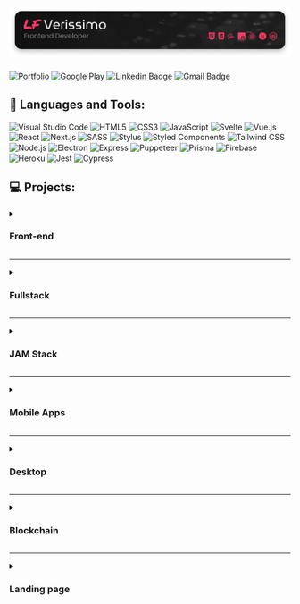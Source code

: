 # [<img alt="Logo LF Verissimo - Front-end Developer" src="./images/banner.png" />](https://lfverissimo.com)

[![Portfolio](https://img.shields.io/badge/-https://lfverissimo.com-2E2D2E?style=for-the-badge&labelColor=FD3A69&label=Portfolio&link=https://lfverissimo.com)](https://lfverissimo.com)
[![Google Play](https://img.shields.io/badge/-LF%20Verissimo-2E2D2E?style=for-the-badge&labelColor=FD3A69&logo=google-play&logoColor=white&link=https://play.google.com/store/apps/developer?id=LF+Verissimo)](https://play.google.com/store/apps/developer?id=LF+Verissimo)
[![Linkedin Badge](https://img.shields.io/badge/-LF%20Verissimo-2E2D2E?style=for-the-badge&labelColor=FD3A69&logo=linkedin&logoColor=white&link=https://www.linkedin.com/in/luiz-fernando-veríssimo-485323164)](https://www.linkedin.com/in/luiz-fernando-veríssimo-485323164)
[![Gmail Badge](https://img.shields.io/badge/-luizfverissimo@gmail.com-2E2D2E?style=for-the-badge&labelColor=FD3A69&logo=gmail&logoColor=white&link=mailto:uizfverissimo@gmail.com)](mailto:luizfverissimo@gmail.com)

## 🔧 Languages and Tools:
<img align="center" alt="Visual Studio Code" src="https://img.shields.io/badge/-VS%20Code-2E2D2E?style=flat&labelColor=FD3A69&logo=visual-studio-code&logoColor=white" /> <img align="center" alt="HTML5" src="https://img.shields.io/badge/-HTML5-2E2D2E?style=flat&labelColor=FD3A69&logo=HTML5&logoColor=white" /> <img align="center" alt="CSS3" src="https://img.shields.io/badge/-CSS3-2E2D2E?style=flat&labelColor=FD3A69&logo=css3&logoColor=white" /> <img align="center" alt="JavaScript" src="https://img.shields.io/badge/-JavaScript-2E2D2E?style=flat&labelColor=FD3A69&logo=javascript&logoColor=white" /> <img align="center" alt="Svelte" src="https://img.shields.io/badge/-Svelte-2E2D2E?style=flat&labelColor=FD3A69&logo=svelte&logoColor=white" /> <img align="center" alt="Vue.js" src="https://img.shields.io/badge/-Vue.js-2E2D2E?style=flat&labelColor=FD3A69&logo=vue.js&logoColor=white" /> <img align="center" alt="React" src="https://img.shields.io/badge/-React-2E2D2E?style=flat&labelColor=FD3A69&logo=react&logoColor=white" /> <img align="center" alt="Next.js" src="https://img.shields.io/badge/-Next.js-2E2D2E?style=flat&labelColor=FD3A69&logo=next.js&logoColor=white" /> <img align="center" alt="SASS" src="https://img.shields.io/badge/-Sass-2E2D2E?style=flat&labelColor=FD3A69&logo=sass&logoColor=white" /> <img align="center" alt="Stylus" src="https://img.shields.io/badge/-Stylus-2E2D2E?style=flat&labelColor=FD3A69&logo=stylus&logoColor=white" /> <img align="center" alt="Styled Components" src="https://img.shields.io/badge/-Styled%20Components-2E2D2E?style=flat&labelColor=FD3A69&logo=styled-components&logoColor=white" /> <img align="center" alt="Tailwind CSS" src="https://img.shields.io/badge/-Tailwind%20CSS-2E2D2E?style=flat&labelColor=FD3A69&logo=tailwind-css&logoColor=white" /> <img align="center" alt="Node.js" src="https://img.shields.io/badge/-Node.js-2E2D2E?style=flat&labelColor=FD3A69&logo=node.js&logoColor=white" /> <img align="center" alt="Electron" src="https://img.shields.io/badge/-Electron-2E2D2E?style=flat&labelColor=FD3A69&logo=electron&logoColor=white" /> <img align="center" alt="Express" src="https://img.shields.io/badge/-Express-2E2D2E?style=flat&labelColor=FD3A69&logo=express&logoColor=white" /> <img align="center" alt="Puppeteer" src="https://img.shields.io/badge/-Puppeteer-2E2D2E?style=flat&labelColor=FD3A69&logo=puppeteer&logoColor=white" /> <img align="center" alt="Prisma" src="https://img.shields.io/badge/-Prisma-2E2D2E?style=flat&labelColor=FD3A69&logo=prisma&logoColor=white" /> <img align="center" alt="Firebase" src="https://img.shields.io/badge/-Firebase-2E2D2E?style=flat&labelColor=FD3A69&logo=firebase&logoColor=white" /> <img align="center" alt="Heroku" src="https://img.shields.io/badge/-Heroku-2E2D2E?style=flat&labelColor=FD3A69&logo=heroku&logoColor=white" /> <img align="center" alt="Jest" src="https://img.shields.io/badge/-Jest-2E2D2E?style=flat&labelColor=FD3A69&logo=jest&logoColor=white" /> <img align="center" alt="Cypress" src="https://img.shields.io/badge/-Cypress-2E2D2E?style=flat&labelColor=FD3A69&logo=cypress&logoColor=white" />

## 💻 Projects:

<details>
  <summary><strong><h3>Front-end</strong></h3></summary>

  [![ReadMe Card](https://github-readme-stats.vercel.app/api/pin/?username=luizfverissimo&repo=bio-link&theme=bear)](https://github.com/luizfverissimo/bio-link)<br/>
  [![ReadMe Card](https://github-readme-stats.vercel.app/api/pin/?username=luizfverissimo&repo=promo-spider-web&theme=bear)](https://github.com/luizfverissimo/promo-spider-web)<br/>
  [![ReadMe Card](https://github-readme-stats.vercel.app/api/pin/?username=luizfverissimo&repo=pokedex-svelte&theme=bear)](https://github.com/luizfverissimo/pokedex-svelte)<br/>
  [![ReadMe Card](https://github-readme-stats.vercel.app/api/pin/?username=luizfverissimo&repo=octo-battle&theme=bear)](https://github.com/luizfverissimo/octo-battle)<br/>
  [![ReadMe Card](https://github-readme-stats.vercel.app/api/pin/?username=luizfverissimo&repo=the-old-book&theme=bear)](https://github.com/luizfverissimo/the-old-book)
</details>

---

<details>
  <summary><strong><h3>Fullstack</h3></strong></summary>

  [![ReadMe Card](https://github-readme-stats.vercel.app/api/pin/?username=luizfverissimo&repo=offer-aggregator&theme=bear)](https://github.com/luizfverissimo/offer-aggregator)<br/>
  [![ReadMe Card](https://github-readme-stats.vercel.app/api/pin/?username=luizfverissimo&repo=url-shortener&theme=bear)](https://github.com/luizfverissimo/url-shortener)<br/>
  [![ReadMe Card](https://github-readme-stats.vercel.app/api/pin/?username=luizfverissimo&repo=ruptiva-code-challenge-top10&theme=bear)](https://github.com/luizfverissimo/ruptiva-code-challenge-top10)
</details>

---

<details>
  <summary><strong><h3>JAM Stack</h3></strong></summary>

  [![ReadMe Card](https://github-readme-stats.vercel.app/api/pin/?username=luizfverissimo&repo=dms-ecommerce&theme=bear)](https://github.com/luizfverissimo/dms-ecommerce)<br/>
  [![ReadMe Card](https://github-readme-stats.vercel.app/api/pin/?username=luizfverissimo&repo=birds-of-brazil-portfolio&theme=bear)](https://github.com/luizfverissimo/birds-of-brazil-portfolio)<br/>
  [![ReadMe Card](https://github-readme-stats.vercel.app/api/pin/?username=luizfverissimo&repo=free-games-aggregator&theme=bear)](https://github.com/luizfverissimo/free-games-aggregator)<br/>
</details>

---

<details>
  <summary><strong><h3>Mobile Apps</h3></strong></summary>

  [![ReadMe Card](https://github-readme-stats.vercel.app/api/pin/?username=luizfverissimo&repo=dice-roller&theme=bear)](https://github.com/luizfverissimo/dice-roller)<br/>
  [![ReadMe Card](https://github-readme-stats.vercel.app/api/pin/?username=luizfverissimo&repo=placar-truco&theme=bear)](https://github.com/luizfverissimo/placar-truco)<br/>
  [![ReadMe Card](https://github-readme-stats.vercel.app/api/pin/?username=luizfverissimo&repo=scotland-yard&theme=bear)](https://github.com/luizfverissimo/scotland-yard)<br/>
  [![ReadMe Card](https://github-readme-stats.vercel.app/api/pin/?username=luizfverissimo&repo=shop-app-rnavigatio5-update&theme=bear)](https://github.com/luizfverissimo/shop-app-rnavigatio5-update)
</details>

---

<details>
  <summary><strong><h3>Desktop</h3></strong></summary>

  [![ReadMe Card](https://github-readme-stats.vercel.app/api/pin/?username=luizfverissimo&repo=whatsapp-message-sender&theme=bear)](https://github.com/luizfverissimo/whatsapp-message-sender)<br/>
  [![ReadMe Card](https://github-readme-stats.vercel.app/api/pin/?username=luizfverissimo&repo=moveit-electron&theme=bear)](https://github.com/luizfverissimo/moveit-electron)<br/>
  [![ReadMe Card](https://github-readme-stats.vercel.app/api/pin/?username=luizfverissimo&repo=react-electron-router-boilerplate&theme=bear)](https://github.com/luizfverissimo/react-electron-router-boilerplate)
</details>

---

<details>
  <summary><strong><h3>Blockchain</h3></strong></summary>

  [![ReadMe Card](https://github-readme-stats.vercel.app/api/pin/?username=luizfverissimo&repo=crowdcoin&theme=bear)](https://github.com/luizfverissimo/crowdcoin)<br/>
  [![ReadMe Card](https://github-readme-stats.vercel.app/api/pin/?username=luizfverissimo&repo=darumaGL-nft&theme=bear)](https://github.com/luizfverissimo/darumaGL-nft)
</details>

---

<details>
  <summary><strong><h3>Landing page</h3></strong></summary>


[![ReadMe Card](https://github-readme-stats.vercel.app/api/pin/?username=luizfverissimo&repo=nerdcast-rpg-player&theme=bear)](https://github.com/luizfverissimo/nerdcast-rpg-player)<br/>
[![ReadMe Card](https://github-readme-stats.vercel.app/api/pin/?username=luizfverissimo&repo=portfolio-3&theme=bear)](https://github.com/luizfverissimo/portfolio-3)<br/>
[![ReadMe Card](https://github-readme-stats.vercel.app/api/pin/?username=luizfverissimo&repo=portfolio-2&theme=bear)](https://github.com/luizfverissimo/portfolio-2)<br/>
[![ReadMe Card](https://github-readme-stats.vercel.app/api/pin/?username=luizfverissimo&repo=portfolio&theme=bear)](https://github.com/luizfverissimo/portfolio)<br/>
[![ReadMe Card](https://github-readme-stats.vercel.app/api/pin/?username=luizfverissimo&repo=eafup-lp&theme=bear)](https://github.com/luizfverissimo/eafup-lp)

</details>
